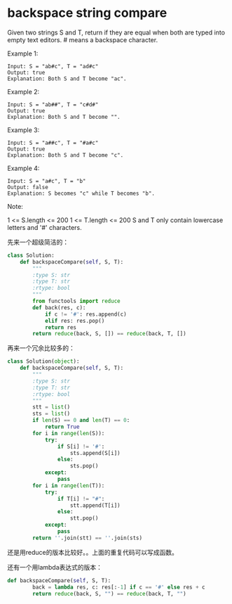 # backspace string compare

Given two strings S and T, return if they are equal when both are typed into empty text editors. # means a backspace character.



Example 1:
```
Input: S = "ab#c", T = "ad#c"
Output: true
Explanation: Both S and T become "ac".
```
Example 2:
```
Input: S = "ab##", T = "c#d#"
Output: true
Explanation: Both S and T become "".
```
Example 3:
```
Input: S = "a##c", T = "#a#c"
Output: true
Explanation: Both S and T become "c".
```
Example 4:
```
Input: S = "a#c", T = "b"
Output: false
Explanation: S becomes "c" while T becomes "b".
```

Note:

1 <= S.length <= 200
1 <= T.length <= 200
S and T only contain lowercase letters and '#' characters.

先来一个超级简洁的：

```python
class Solution:
    def backspaceCompare(self, S, T):
        """
        :type S: str
        :type T: str
        :rtype: bool
        """
        from functools import reduce
        def back(res, c):
            if c != '#': res.append(c)
            elif res: res.pop()
            return res
        return reduce(back, S, []) == reduce(back, T, [])
```

再来一个冗余比较多的：

```python
class Solution(object):
    def backspaceCompare(self, S, T):
        """
        :type S: str
        :type T: str
        :rtype: bool
        """
        stt = list()
        sts = list()
        if len(S) == 0 and len(T) == 0:
            return True
        for i in range(len(S)):
            try:
                if S[i] != '#':
                    sts.append(S[i])
                else:
                    sts.pop()
            except:
                pass
        for i in range(len(T)):
            try:
                if T[i] != "#":
                    stt.append(T[i])
                else:
                    stt.pop()
            except:
                pass
        return ''.join(stt) == ''.join(sts)
```

还是用reduce的版本比较好。。上面的重复代码可以写成函数。

还有一个用lambda表达式的版本：

```python
def backspaceCompare(self, S, T):
        back = lambda res, c: res[:-1] if c == '#' else res + c
        return reduce(back, S, "") == reduce(back, T, "")
```
